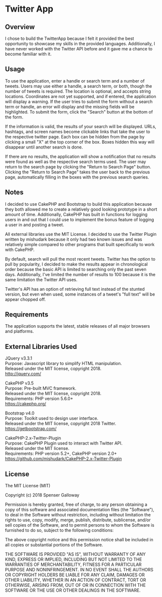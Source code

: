 # Twitter App

## Overview
I chose to build the TwitterApp because I felt it provided the best opportunity to showcase my skills in the provided languages. Additionally, I have never worked with the Twitter API before and it gave me a chance to become familiar with it.

## Usage
To use the application, enter a handle or search term and a number of tweets. Users may use either a handle, a search term, or both, though the number of tweets is required. The location is optional, and accepts string locations. Coordinates are not yet supported, and if entered, the application will display a warning. If the user tries to submit the form without a search term or handle, an error will display and the missing fields will be highlighted. To submit the form, click the "Search" button at the bottom of the form.

If the information is valid, the results of your search will be displayed. URLs, hashtags, and screen names become clickable links that take the user to the respective twitter page. Each box can be hidden from the page by clicking a small "X" at the top corner of the box. Boxes hidden this way will disappear until another search is done.

If there are no results, the application will show a notification that no results were found as well as the respective search terms used. The user may return to the search page by clicking the "Return to Search Page" button. Clicking the "Return to Search Page" takes the user back to the previous page, automatically filling in the boxes with the previous search queries.

## Notes

I decided to use CakePHP and Bootstrap to build this application because they both allowed me to create a relatively good looking prototype in a short amount of time. Additionally, CakePHP has built in functions for logging users in and out that I could use to implement the bonus feature of logging a user in and posting a tweet.

All external libraries use the MIT License. I decided to use the Twitter Plugin written by mishudark because it only had two known issues and was relatively simple compared to other programs that built specifically to work with CakePHP.

By default, search will pull the most recent tweets. Twitter has the option to pull by popularity, I decided to make the results appear in chronological order because the basic API is limited to searching only the past seven days. Additionally, I've limited the number of results to 100 because it is the same limitation the Twitter API uses.

Twitter's API has an option of retrieving full text instead of the stunted version, but even when used, some instances of a tweet's "full text" will be appear chopped off.

## Requirements

The application supports the latest, stable releases of all major browsers and platforms.

## External Libraries Used

JQuery v3.3.1<br/>
Purpose: Javascript library to simplify HTML manipulation.<br/>
Released under the MIT license, copyright 2018.<br/>
http://jquery.com/

CakePHP v3.5<br/>
Purpose: Pre-built MVC framework.<br/>
Released under the MIT license, copyright 2018.<br/>
Requirements: PHP version 5.6.0+<br/>
https://cakephp.org/

Bootstrap v4.0<br/>
Purpose: Toolkit used to design user interface.<br/>
Released under the MIT license, copyright 2018 Twitter.<br/>
https://getbootstrap.com/

CakePHP-2.x-Twitter-Plugin<br/>
Purpose: CakePHP Plugin used to interact with Twitter API.<br/>
Released under the MIT license.<br/>
Requirements: PHP version 5.2+, CakePHP version 2.0+<br/>
https://github.com/mishudark/CakePHP-2.x-Twitter-Plugin

## License

The MIT License (MIT)

Copyright (c) 2018 Spenser Galloway

Permission is hereby granted, free of charge, to any person obtaining a copy
of this software and associated documentation files (the "Software"), to deal
in the Software without restriction, including without limitation the rights
to use, copy, modify, merge, publish, distribute, sublicense, and/or sell
copies of the Software, and to permit persons to whom the Software is
furnished to do so, subject to the following conditions:

The above copyright notice and this permission notice shall be included in all
copies or substantial portions of the Software.

THE SOFTWARE IS PROVIDED "AS IS", WITHOUT WARRANTY OF ANY KIND, EXPRESS OR
IMPLIED, INCLUDING BUT NOT LIMITED TO THE WARRANTIES OF MERCHANTABILITY,
FITNESS FOR A PARTICULAR PURPOSE AND NONINFRINGEMENT. IN NO EVENT SHALL THE
AUTHORS OR COPYRIGHT HOLDERS BE LIABLE FOR ANY CLAIM, DAMAGES OR OTHER
LIABILITY, WHETHER IN AN ACTION OF CONTRACT, TORT OR OTHERWISE, ARISING FROM,
OUT OF OR IN CONNECTION WITH THE SOFTWARE OR THE USE OR OTHER DEALINGS IN THE
SOFTWARE.